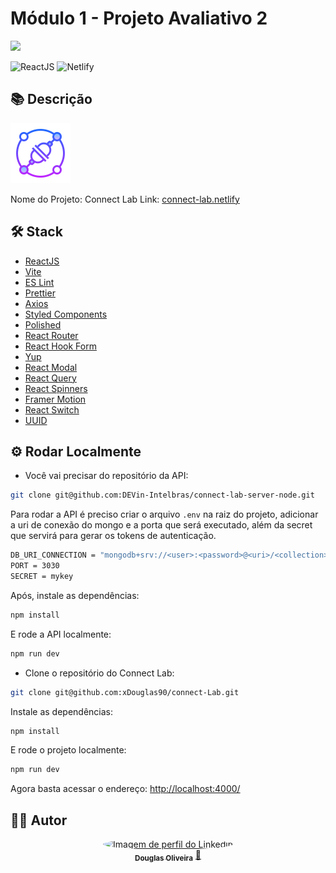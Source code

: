 # Módulo 1 - Projeto Avaliativo 2

<img src="https://lab365.sesisenai.org.br/img/devinhouse-logo.png" />

![ReactJS](https://img.shields.io/badge/reactjs-61DAFB?style=for-the-badge&logo=react&logoColor=black)
![Netlify](https://img.shields.io/badge/netlify-%23000000.svg?style=for-the-badge&logo=netlify&logoColor=#00C7B7)

## 📚 Descrição

<img src="./public/connect-lab-logo.png" />

Nome do Projeto: Connect Lab
Link: [connect-lab.netlify](https://connect-lab.netlify.app/)

## 🛠️ Stack

- [ReactJS](https://pt-br.reactjs.org/)
- [Vite](https://vitejs.dev/)
- [ES Lint](https://eslint.org/)
- [Prettier](https://prettier.io/)
- [Axios](https://axios-http.com/ptbr/)
- [Styled Components](https://styled-components.com/)
- [Polished](https://polished.js.org/)
- [React Router](https://reactrouter.com/en/main)
- [React Hook Form](https://react-hook-form.com/)
- [Yup](https://github.com/jquense/yup)
- [React Modal](https://reactcommunity.org/react-modal/)
- [React Query](https://react-query-v3.tanstack.com/)
- [React Spinners](https://www.davidhu.io/react-spinners/)
- [Framer Motion](https://www.framer.com/motion/)
- [React Switch](https://www.npmjs.com/package/react-switch)
- [UUID](https://www.npmjs.com/package/uuid)

## ⚙️ Rodar Localmente

- Você vai precisar do repositório da API:

```bash
git clone git@github.com:DEVin-Intelbras/connect-lab-server-node.git
```

Para rodar a API é preciso criar o arquivo `.env` na raiz do projeto, adicionar a uri de conexão do mongo e a porta que será executado, além da secret que servirá para gerar os tokens de autenticação.

```bash
DB_URI_CONNECTION = "mongodb+srv://<user>:<password>@<uri>/<collection>?retryWrites=true&w=majority"
PORT = 3030
SECRET = mykey
```

Após, instale as dependências:

```bash
npm install
```

E rode a API localmente:

```bash
npm run dev
```

- Clone o repositório do Connect Lab:

```bash
git clone git@github.com:xDouglas90/connect-Lab.git
```

Instale as dependências:

```bash
npm install
```

E rode o projeto localmente:

```bash
npm run dev
```

Agora basta acessar o endereço: [http://localhost:4000/](http://localhost:4000/)

## 👨‍💻 Autor

<div align="center">
<a href="https://www.linkedin.com/in/odouglas-oliveira/">
 <img style="border-radius: 50%;" src="https://media-exp1.licdn.com/dms/image/C4D03AQFbTKz3Eu2jaw/profile-displayphoto-shrink_800_800/0/1649274791131?e=1666224000&v=beta&t=i02leEaNKD7lzAD9tst3mX9OHpvsL2t8DONcYk-wQaM" width="100px;" alt="Imagem de perfil do Linkedin"/>
 <br />
 <sub><b>Douglas Oliveira</b></sub></a> <a href="https://www.linkedin.com/in/odouglas-oliveira/" title="Linkedin">🚀</a>  <br />
</div>